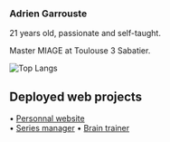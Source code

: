 ### Adrien Garrouste

21 years old, passionate and self-taught.  

Master MIAGE at Toulouse 3 Sabatier.  

![Top Langs](https://github-readme-stats.vercel.app/api/top-langs/?username=1-irdA&langs_count=10&layout=compact&hide=html,css,ejs)

## Deployed web projects

• <a href="https://1irda.alwaysdata.net/">Personnal website</a>   
• <a href="https://seriesmanager.alwaysdata.net/">Series manager</a> 
• <a href="https://brain-trainer.alwaysdata.net/">Brain trainer</a>
